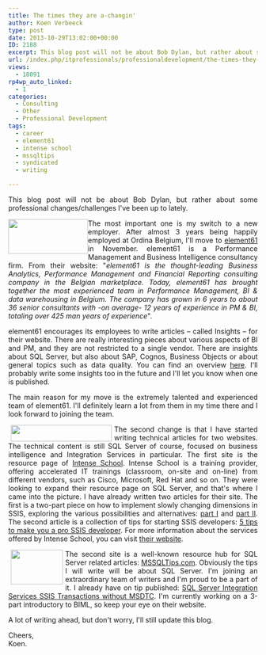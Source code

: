 ```yaml
---
title: The times they are a-changin'
author: Koen Verbeeck
type: post
date: 2013-10-29T13:02:00+00:00
ID: 2188
excerpt: This blog post will not be about Bob Dylan, but rather about some professional changes/challenges I've been up to lately.
url: /index.php/itprofessionals/professionaldevelopment/the-times-they-are-a/
views:
  - 18091
rp4wp_auto_linked:
  - 1
categories:
  - Consulting
  - Other
  - Professional Development
tags:
  - career
  - element61
  - intense school
  - mssqltips
  - syndicated
  - writing

---
```

<p style="text-align: justify;">
  This blog post will not be about Bob Dylan, but rather about some professional changes/challenges I've been up to lately.
</p>

<div class="image_block" style="text-align: justify;">
  <p style="text-align: justify;">
    <a title="http://www.element61.be/" href="http://www.element61.be/"><img style="float: left;" src="/wp-content/uploads/users/koenverbeeck/timeschanging/e61_v8.png?mtime=1383041522" alt="" width="161" height="70" /></a>
  </p>
  
  <p>
    The most important one is my switch to a new employer. After almost 3 years being happily employed at Ordina Belgium, I'll move to <a href="http://www.element61.be/">element61</a> in November. element61 is a Performance Management and Business Intelligence consultancy firm. From their website: "<em>element61 is the thought-leading Business Analytics, Performance Management and Financial Reporting consulting company in the Belgian marketplace. Today, element61 has brought together the most experienced team in Performance Management, BI & data warehousing in Belgium. The company has grown in 6 years to about 36 senior consultants with -on average- 12 years of experience in PM & BI, totaling over 425 man years of experience</em>".
  </p>
  
  <p>
    <span style="text-align: justify;">element61 encourages its employees to write articles – called Insights – for their website. There are really interesting pieces about various aspects of BI and PM, and they are not restricted to a single vendor. There are insights about SQL Server, but also about SAP, Cognos, Business Objects or about general topics such as data quality. You can find an overview </span><a style="text-align: justify;" href="http://www.element61.be/e/resourc.asp?ResourceTypeId=22">here</a><span style="text-align: justify;">. I'll probably write some insights too in the future and I'll let you know when one is published.</span>
  </p>
  
  <p style="text-align: justify;">
    The main reason for my move is the extremely talented and experienced team of element61. I'll definitely learn a lot from them in my time there and I look forward to joining the team.
  </p>
</div>

<div class="image_block" style="text-align: justify;">
  <a title="http://resources.intenseschool.com/" href="http://resources.intenseschool.com/"><img style="float: left; margin-left: 5px; margin-right: 5px;" src="/wp-content/uploads/users/koenverbeeck/timeschanging/IntenseSchool_logo.gif?mtime=1383041520" alt="" width="204" height="33" /></a></p> 
  
  <p>
    The second change is that I have started writing technical articles for two websites. The technical content is still SQL Server of course, focused on business intelligence and Integration Services in particular. The first site is the resource page of <a href="http://resources.intenseschool.com/">Intense School</a>. Intense School is a training provider, offering accelerated IT trainings (classroom, on-site and on-line) from different vendors, such as Cisco, Microsoft, Red Hat and so on. They were looking to expand their resource page on SQL Server, and that's where I came into the picture. I have already written two articles for their site. The first is a two-part piece on how to implement slowly changing dimensions in SSIS, exploring the various possibilities and alternatives: <a href="http://resources.intenseschool.com/four-methods-for-implementing-a-slowly-changing-dimension-in-integration-services-part-i/">part I</a> and <a href="http://resources.intenseschool.com/four-methods-for-implementing-a-slowly-changing-dimension-in-integration-services-part-ii/">part II</a>. The second article is a collection of tips for starting SSIS developers: <a href="http://resources.intenseschool.com/5-tips-to-make-you-a-pro-ssis-developer/">5 tips to make you a pro SSIS developer</a>. For more information about the services offered by Intense School, you can visit <a href="http://www.intenseschool.com/">their website</a>.
  </p>
</div>

<div class="image_block" style="text-align: justify;">
  <a title="www.mssqltips.com" href="http://www.mssqltips.com"><img style="float: left; margin-left: 5px; margin-right: 5px;" src="/wp-content/uploads/users/koenverbeeck/timeschanging/mssqltips_logo.png?mtime=1383041521" alt="" width="105" height="70" /></a>The second site is a well-known resource hub for SQL Server related articles: <a href="http://www.mssqltips.com/">MSSQLTips.com</a>. Obviously the tips I will write will be about SQL Server. I'm joining an extraordinary team of writers and I'm proud to be a part of it. I already have on tip published: <a href="http://www.mssqltips.com/sqlservertip/3072/sql-server-integration-services-ssis-transactions-without-msdtc/">SQL Server Integration Services SSIS Transactions without MSDTC</a>. I'm currently working on a 3-part introductory to BIML, so keep your eye on their website.
</div>

<span style="text-align: justify;">A lot of writing ahead, but don't worry, I'll still update this blog.</span>

<p style="text-align: justify;">
  Cheers,<br /> Koen.
</p>